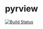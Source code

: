# pyrview

[![Build Status](https://travis-ci.org/mikejsutherland/pyrview.svg?branch=master)](https://travis-ci.org/mikejsutherland/pyrview)
